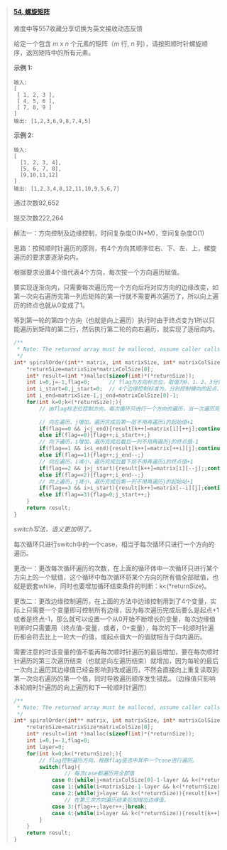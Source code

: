 > #### [54. 螺旋矩阵](https://leetcode-cn.com/problems/spiral-matrix/)
>
> 难度中等557收藏分享切换为英文接收动态反馈
>
> 给定一个包含 *m* x *n* 个元素的矩阵（*m* 行, *n* 列），请按照顺时针螺旋顺序，返回矩阵中的所有元素。
>
> **示例 1:**
>
> ```
> 输入:
> [
>  [ 1, 2, 3 ],
>  [ 4, 5, 6 ],
>  [ 7, 8, 9 ]
> ]
> 输出: [1,2,3,6,9,8,7,4,5]
> ```
>
> **示例 2:**
>
> ```
> 输入:
> [
>   [1, 2, 3, 4],
>   [5, 6, 7, 8],
>   [9,10,11,12]
> ]
> 输出: [1,2,3,4,8,12,11,10,9,5,6,7]
> ```
>
> 通过次数92,652
>
> 提交次数222,264

> 解法一：方向控制及边缘控制，时间复杂度O(N*M)，空间复杂度O(1)
>
> 思路：按照顺时针遍历的原则，有4个方向其顺序位右、下、左、上，螺旋遍历的要求要逐渐向内。
>
> 根据要求设置4个值代表4个方向，每次按一个方向遍历赋值。
>
> 要实现逐渐向内，只需要每次遍历完一个方向后将对应方向的边缘改变，如第一次向右遍历完第一列后矩阵的第一行就不需要再次遍历了，所以向上遍历的终点也就从0变成了1。
>
> 等到第一轮的第四个方向（也就是向上遍历）执行时由于终点变为1所以只能遍历到矩阵的第二行，然后执行第二轮的向右遍历，就实现了逐层向内。
>
> ```c
> /**
>  * Note: The returned array must be malloced, assume caller calls free().
>  */
> int* spiralOrder(int** matrix, int matrixSize, int* matrixColSize, int* returnSize){
>     *returnSize=matrixSize*matrixColSize[0];
>     int* result=(int *)malloc(sizeof(int)*(*returnSize));
>     int i=0,j=-1,flag=0;		// flag为方向标志位，取值为0、1、2、3分别代表向右、向下、向左、向上方向。注意j的初始值为-1才能正确赋值
>     int i_start=0,j_start=0;	// 4个边缘控制标准为，分别控制横向的起点、终点，和纵向的起点、终点
>     int i_end=matrixSize-1,j_end=matrixColSize[0]-1;
>     for(int k=0;k<(*returnSize);){
>         // 由flag标志位控制方向，每次循环只进行一个方向的遍历，当一次遍历完成后也就是达到边缘时要进行下一个方向的遍历，所以flag++，并且改变对应的边缘值
>         
>         // 向左遍历，j增加，遍历完成后第一层不用再遍历i的起始值+1
>         if(flag==0 && j<j_end){result[k++]=matrix[i][++j];continue;}
>         else if(flag==0){flag++;i_start++;}
>         // 向下遍历，i增加，遍历完成后最后一列不用再遍历j的终点值-1
>         if(flag==1 && i<i_end){result[k++]=matrix[++i][j];continue;}
>         else if(flag==1){flag++;j_end--;}
>         // 向左遍历，i减小，遍历完成后最下层不用再遍历i的终点值+1
>         if(flag==2 && j>j_start){result[k++]=matrix[i][--j];;continue;}
>         else if(flag==2){flag++;i_end--;}
>         // 向上遍历，j减小，遍历完成后第一列不用再遍历j的起始站+1
>         if(flag==3 && i>i_start){result[k++]=matrix[--i][j];continue;}
>         else if(flag==3){flag=0;j_start++;}
>     }
>     return result;
> }
> ```
>
> *switch写法，语义更加明了。*
>
> 每次循环只进行switch中的一个case，相当于每次循环只进行一个方向的遍历。
>
> 更改一：更改每次循环遍历的次数，在上面的循环体中一次循环只进行某个方向上的一个赋值，这个循环中每次循环将某个方向的所有值全部赋值，也就是嵌套while，同时也要增加循环结束条件的判断：k<(*returnSize)。
>
> 更改二：更改边缘控制遍历，在上面的方法中边缘控制用到了4个变量，实际上只需要一个变量即可控制所有边缘，因为每次遍历完成后要么是起点+1或者是终点-1，那么就可以设置一个从0开始不断增长的变量，每次边缘值判断时只需要用（终点值-变量，或者，0+变量），每次的下一轮顺时针遍历都会将去比上一轮大一的值，或起点值大一的值就相当于向内遍历。
>
> 需要注意的时该变量的值不能再每次顺时针遍历的最后增加，要在每次顺时针遍历的第三次遍历结束（也就是向左遍历结束）就增加，因为每轮的最后一次向上遍历其边缘值已经会影响到改成遍历，不然会直接向上重复读取到第一次向右遍历的第一个值，同时导致遍历顺序发生错乱。（边缘值只影响本轮顺时针遍历的向上遍历和下一轮顺时针遍历）
>
> ```c
> /**
>  * Note: The returned array must be malloced, assume caller calls free().
>  */
> int* spiralOrder(int** matrix, int matrixSize, int* matrixColSize, int* returnSize){
>     *returnSize=matrixSize*matrixColSize[0];
>     int* result=(int *)malloc(sizeof(int)*(*returnSize));
>     int i=0,j=-1,flag=0;
>     int layer=0;
>     for(int k=0;k<(*returnSize);){
>         // flag控制遍历方向，根据flag值选中其中一个case进行遍历。
>         switch(flag){
>                 // 每次case都遍历完全部值
>             case 0:{while(j<matrixColSize[0]-1-layer && k<(*returnSize)){result[k++]=matrix[i][++j];}flag++;}break;
>             case 1:{while(i<matrixSize-1-layer && k<(*returnSize)){result[k++]=matrix[++i][j];}flag++;}break;
>             case 2:{while(j>layer && k<(*returnSize)){result[k++]=matrix[i][--j];}flag++;}break;
>                 // 在第三次方向遍历结束后加增加边缘值。
>             case 3:{flag++;layer++;}break;
>             case 4:{while(i>layer && k<(*returnSize)){result[k++]=matrix[--i][j];}flag=0;}break;
>         }
>     }
>     return result;
> }
> ```
>
> 

